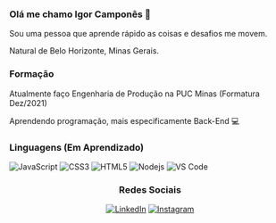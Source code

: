 ### Olá me chamo Igor Camponês 👋

  Sou uma pessoa que aprende rápido as coisas e desafios me movem.
  
  Natural de Belo Horizonte, Minas Gerais.

  ### Formação
  Atualmente faço Engenharia de Produção na PUC Minas (Formatura Dez/2021)
  
  Aprendendo programação, mais especificamente Back-End 💻
  
  ### Linguagens (Em Aprendizado)
  
  ![JavaScript](https://img.shields.io/badge/-JavaScript-%23F7DF1C?style=flat-square&logo=javascript&logoColor=000000&labelColor=%23F7DF1C&color=%23FFCE5A) ![CSS3](https://img.shields.io/badge/-CSS3-%231572B6?style=flat-square&logo=css3) ![HTML5](https://img.shields.io/badge/-HTML5-%23E44D27?style=flat-square&logo=html5&logoColor=ffffff) ![Nodejs](https://img.shields.io/badge/-Nodejs-339933?style=flat-square&logo=Node.js&logoColor=ffffff) ![VS Code](http://img.shields.io/badge/-VS%20Code-007ACC?style=flat-square&logo=visual-studio-code&logoColor=ffffff)
  
<h3 align='center'> Redes Sociais </h3>
<div align='center'>
<a href="https://www.linkedin.com/in/igor-campon%C3%AAs-327437142/" target="_blank"><img src="https://img.shields.io/badge/LinkedIn-%230077B5.svg?&style=flat-square&logo=linkedin&logoColor=white" alt="LinkedIn"></a>
<a href="https://www.instagram.com/igorhic" target="_blank"><img src="https://img.shields.io/badge/Instagram-%23E4405F.svg?&style=flat-square&logo=instagram&logoColor=white" alt="Instagram"></a>
</div>
  
  
<!--
**IgorCampones/IgorCampones** is a ✨ _special_ ✨ repository because its `README.md` (this file) appears on your GitHub profile.

Here are some ideas to get you started:

- 🔭 I’m currently working on ...
- 🌱 I’m currently learning ...
- 👯 I’m looking to collaborate on ...
- 🤔 I’m looking for help with ...
- 💬 Ask me about ...
- 📫 How to reach me: ...
- 😄 Pronouns: ...
- ⚡ Fun fact: ...
-->
